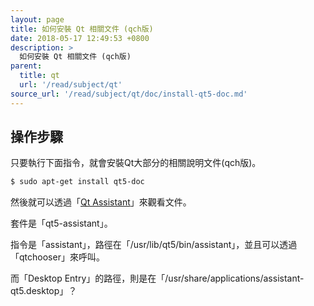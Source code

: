```yaml
---
layout: page
title: 如何安裝 Qt 相關文件 (qch版)
date: 2018-05-17 12:49:53 +0800
description: >
  如何安裝 Qt 相關文件 (qch版)
parent:
  title: qt
  url: '/read/subject/qt'
source_url: '/read/subject/qt/doc/install-qt5-doc.md'
---
```



## 操作步驟

只要執行下面指令，就會安裝Qt大部分的相關說明文件(qch版)。

``` sh
$ sudo apt-get install qt5-doc
```

然後就可以透過「[Qt Assistant](url=http://doc.qt.io/qt-5/qtassistant-index.html)」來觀看文件。

套件是「qt5-assistant」。

指令是「assistant」，路徑在「/usr/lib/qt5/bin/assistant」，並且可以透過「qtchooser」來呼叫。

而「Desktop Entry」的路徑，則是在「/usr/share/applications/assistant-qt5.desktop」？

